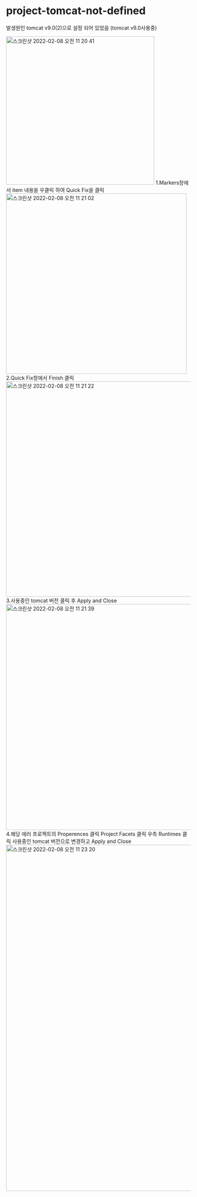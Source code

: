 # project-tomcat-not-defined
발생원인 tomcat v9.0(2)으로 설정 되어 있었음 (tomcat v9.0사용중)

<img width="404" alt="스크린샷 2022-02-08 오전 11 20 41" src="https://user-images.githubusercontent.com/86057607/152905543-03a93d7a-fbb3-47c5-a7d4-d23a25717f7f.png">
1.Markers창에서 item 내용을 우클릭 하여 Quick Fix을 클릭

<img width="492" alt="스크린샷 2022-02-08 오전 11 21 02" src="https://user-images.githubusercontent.com/86057607/152905575-33292b27-e737-4bfa-8335-9f0f1999dbb7.png">
2.Quick Fix창에서 Finish 클릭

<img width="587" alt="스크린샷 2022-02-08 오전 11 21 22" src="https://user-images.githubusercontent.com/86057607/152905618-0b27f3d8-9666-496a-a9be-05a332b6809d.png">
3.사용중인 tomcat 버전 클릭 후 Apply and Close
<img width="616" alt="스크린샷 2022-02-08 오전 11 21 39" src="https://user-images.githubusercontent.com/86057607/152905651-835fabcf-b143-4302-b42b-e49bcf848b3e.png">
4.해당 에러 프로젝트의 Properences 클릭 Project Facets 클릭 우측 Runtimes 클릭 사용중인 tomcat 버전으로 변경하고 Apply and Close

<img width="944" alt="스크린샷 2022-02-08 오전 11 23 20" src="https://user-images.githubusercontent.com/86057607/152905813-afb65647-00d2-4c6a-ba61-e50568e589c9.png">

